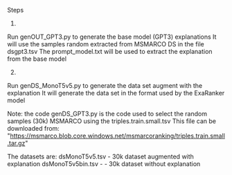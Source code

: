 Steps

1)
Run genOUT_GPT3.py to generate the base model (GPT3) explanations
It will use the samples random extracted from MSMARCO DS in the file dsgpt3.tsv
The prompt_model.txt will be used to extract the explanation from the base model

2)
Run genDS_MonoT5v5.py to generate the data set augment with the explanation
It will generate the data set in the format used by the ExaRanker model

Note:
the code genDS_GPT3.py is the code used to select the random samples (30k) MSMARCO using the triples.train.small.tsv
This file can be downloaded from: "https://msmarco.blob.core.windows.net/msmarcoranking/triples.train.small.tar.gz"

The datasets are:
dsMonoT5v5.tsv - 30k dataset augmented with explanation
dsMonoT5v5bin.tsv - - 30k dataset without explanation
